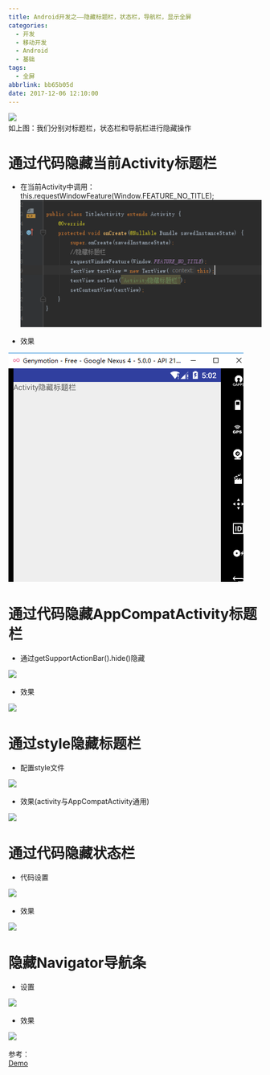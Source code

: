 ```yaml
---
title: Android开发之——隐藏标题栏，状态栏，导航栏，显示全屏
categories:
  - 开发
  - 移动开发
  - Android
  - 基础
tags:
  - 全屏
abbrlink: bb65b05d
date: 2017-12-06 12:10:00
---
```

![][0]   
如上图：我们分别对标题栏，状态栏和导航栏进行隐藏操作
<!--more-->
#  通过代码隐藏当前Activity标题栏

- 在当前Activity中调用：this.requestWindowFeature(Window.FEATURE_NO_TITLE);
![activity][1]

- 效果   

![效果][2]  

# 通过代码隐藏AppCompatActivity标题栏
- 通过getSupportActionBar().hide()隐藏

![][3]
- 效果   

![][4]

# 通过style隐藏标题栏
- 配置style文件  

![][5]
- 效果(activity与AppCompatActivity通用)

![][6]

# 通过代码隐藏状态栏
- 代码设置   

![][7]
- 效果  

![][8]
# 隐藏Navigator导航条

- 设置  

![][9]
- 效果  

![][10]

参考：   
[Demo][11]


[0]: https://raw.githubusercontent.com/PGzxc/images/master/blog-images/hidden-pic-state.png
[1]: https://raw.githubusercontent.com/PGzxc/images/master/blog-images/hidden_activity.png
[2]: https://raw.githubusercontent.com/PGzxc/images/master/blog-images/hidden_activity_result.png
[3]: https://raw.githubusercontent.com/PGzxc/images/master/blog-images/hidden_appcompat.png
[4]: https://raw.githubusercontent.com/PGzxc/images/master/blog-images/hidden_appcompat_result.png
[5]: https://raw.githubusercontent.com/PGzxc/images/master/blog-images/hidden_title_style.png
[6]: https://raw.githubusercontent.com/PGzxc/images/master/blog-images/hidden_title_style_result.png
[7]: https://raw.githubusercontent.com/PGzxc/images/master/blog-images/hidden_actionbar.png
[8]: https://raw.githubusercontent.com/PGzxc/images/master/blog-images/hidden_actionbar_result.png
[9]: https://raw.githubusercontent.com/PGzxc/images/master/blog-images/hidden_navigator.png
[10]: https://raw.githubusercontent.com/PGzxc/images/master/blog-images/hidden_navigator_result.png
[11]: https://github.com/PGzxc/TitleHidden